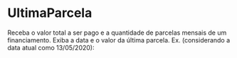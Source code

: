 # UltimaParcela
Receba o valor total a ser pago e a quantidade de parcelas mensais de um financiamento. Exiba a data e o valor da última parcela.  Ex. (considerando a data atual como 13/05/2020):
